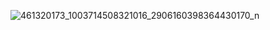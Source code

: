 
![461320173_1003714508321016_2906160398364430170_n](https://github.com/user-attachments/assets/d9b6ec30-d02e-4870-bfb2-22c82590854c)
